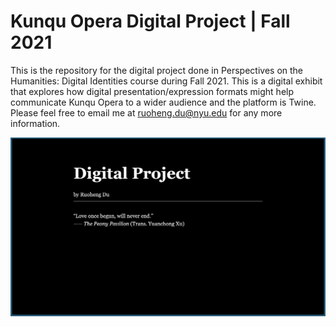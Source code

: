 # Kunqu Opera Digital Project | Fall 2021
This is the repository for the digital project done in Perspectives on the Humanities: Digital Identities course during Fall 2021. This is a digital exhibit that explores how digital presentation/expression formats might help communicate Kunqu Opera to a wider audience and the platform is Twine. Please feel free to email me at ruoheng.du@nyu.edu for any more information.

<img width="800" alt="digital project" src="https://github.com/ruoheng-du/digital-project-Kunqu-Opera/raw/main/assets/digital project.png">

